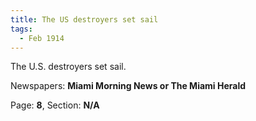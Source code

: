 ```yaml
---  
title: The US destroyers set sail  
tags:  
  - Feb 1914  
---  
```

  
The U.S. destroyers set sail.  
  
Newspapers: **Miami Morning News or The Miami Herald**  
  
Page: **8**, Section: **N/A** 
